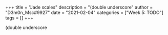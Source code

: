 +++
title = "Jade scales"
description = "(double underscore"
author = "D3m0n_Msc#9927"
date = "2021-02-04"
categories = ["Week 5: TODO"]
tags = []
+++

(double underscore
